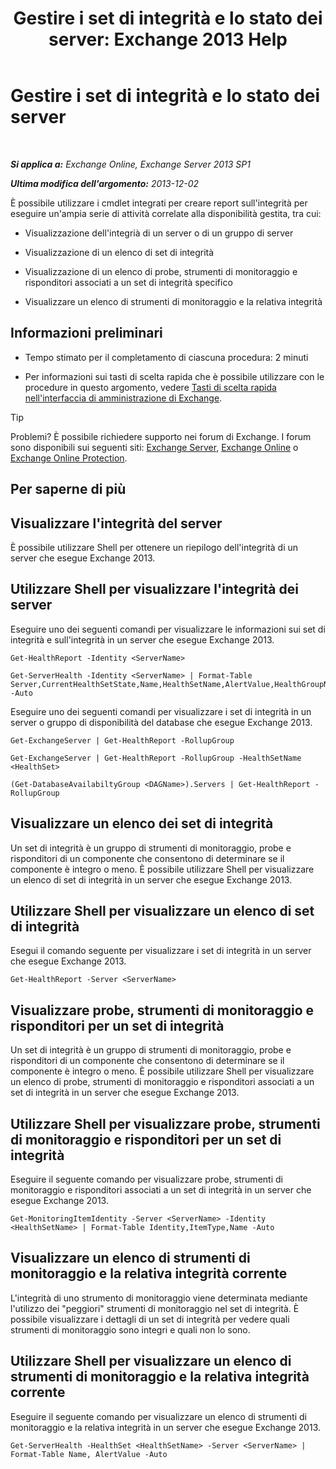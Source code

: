 ﻿---
title: 'Gestire i set di integrità e lo stato dei server: Exchange 2013 Help'
TOCTitle: Gestire i set di integrità e lo stato dei server
ms:assetid: a4f84312-6cfa-4f17-9707-676aadab1143
ms:mtpsurl: https://technet.microsoft.com/it-it/library/Dn482054(v=EXCHG.150)
ms:contentKeyID: 59890030
ms.date: 05/22/2018
mtps_version: v=EXCHG.150
ms.translationtype: MT
---

# Gestire i set di integrità e lo stato dei server

 

_**Si applica a:** Exchange Online, Exchange Server 2013 SP1_

_**Ultima modifica dell'argomento:** 2013-12-02_

È possibile utilizzare i cmdlet integrati per creare report sull'integrità per eseguire un'ampia serie di attività correlate alla disponibilità gestita, tra cui:

  - Visualizzazione dell'integrià di un server o di un gruppo di server

  - Visualizzazione di un elenco di set di integrità

  - Visualizzazione di un elenco di probe, strumenti di monitoraggio e risponditori associati a un set di integrità specifico

  - Visualizzare un elenco di strumenti di monitoraggio e la relativa integrità

## Informazioni preliminari

  - Tempo stimato per il completamento di ciascuna procedura: 2 minuti

  - Per informazioni sui tasti di scelta rapida che è possibile utilizzare con le procedure in questo argomento, vedere [Tasti di scelta rapida nell'interfaccia di amministrazione di Exchange](keyboard-shortcuts-in-the-exchange-admin-center-exchange-online-protection-help.md).


> [!TIP]
> Problemi? È possibile richiedere supporto nei forum di Exchange. I forum sono disponibili sui seguenti siti: <A href="https://go.microsoft.com/fwlink/p/?linkid=60612">Exchange Server</A>, <A href="https://go.microsoft.com/fwlink/p/?linkid=267542">Exchange Online</A> o <A href="https://go.microsoft.com/fwlink/p/?linkid=285351">Exchange Online Protection</A>.



## Per saperne di più

## Visualizzare l'integrità del server

È possibile utilizzare Shell per ottenere un riepilogo dell'integrità di un server che esegue Exchange 2013.

## Utilizzare Shell per visualizzare l'integrità dei server

Eseguire uno dei seguenti comandi per visualizzare le informazioni sui set di integrità e sull'integrità in un server che esegue Exchange 2013.
```
Get-HealthReport -Identity <ServerName>
```
```
Get-ServerHealth -Identity <ServerName> | Format-Table Server,CurrentHealthSetState,Name,HealthSetName,AlertValue,HealthGroupName -Auto
```

Eseguire uno dei seguenti comandi per visualizzare i set di integrità in un server o gruppo di disponibilità del database che esegue Exchange 2013.

```
Get-ExchangeServer | Get-HealthReport -RollupGroup
```
```
Get-ExchangeServer | Get-HealthReport -RollupGroup -HealthSetName <HealthSet>
```
```
(Get-DatabaseAvailabiltyGroup <DAGName>).Servers | Get-HealthReport -RollupGroup
```

## Visualizzare un elenco dei set di integrità

Un set di integrità è un gruppo di strumenti di monitoraggio, probe e risponditori di un componente che consentono di determinare se il componente è integro o meno. È possibile utilizzare Shell per visualizzare un elenco di set di integrità in un server che esegue Exchange 2013.

## Utilizzare Shell per visualizzare un elenco di set di integrità

Esegui il comando seguente per visualizzare i set di integrità in un server che esegue Exchange 2013.

    Get-HealthReport -Server <ServerName>

## Visualizzare probe, strumenti di monitoraggio e risponditori per un set di integrità

Un set di integrità è un gruppo di strumenti di monitoraggio, probe e risponditori di un componente che consentono di determinare se il componente è integro o meno. È possibile utilizzare Shell per visualizzare un elenco di probe, strumenti di monitoraggio e risponditori associati a un set di integrità in un server che esegue Exchange 2013.

## Utilizzare Shell per visualizzare probe, strumenti di monitoraggio e risponditori per un set di integrità

Eseguire il seguente comando per visualizzare probe, strumenti di monitoraggio e risponditori associati a un set di integrità in un server che esegue Exchange 2013.

    Get-MonitoringItemIdentity -Server <ServerName> -Identity <HealthSetName> | Format-Table Identity,ItemType,Name -Auto

## Visualizzare un elenco di strumenti di monitoraggio e la relativa integrità corrente

L'integrità di uno strumento di monitoraggio viene determinata mediante l'utilizzo dei "peggiori" strumenti di monitoraggio nel set di integrità. È possibile visualizzare i dettagli di un set di integrità per vedere quali strumenti di monitoraggio sono integri e quali non lo sono.

## Utilizzare Shell per visualizzare un elenco di strumenti di monitoraggio e la relativa integrità corrente

Eseguire il seguente comando per visualizzare un elenco di strumenti di monitoraggio e la relativa integrità in un server che esegue Exchange 2013.

    Get-ServerHealth -HealthSet <HealthSetName> -Server <ServerName> | Format-Table Name, AlertValue -Auto

